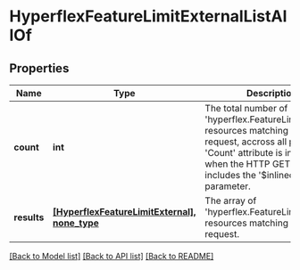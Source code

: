 # HyperflexFeatureLimitExternalListAllOf

## Properties
Name | Type | Description | Notes
------------ | ------------- | ------------- | -------------
**count** | **int** | The total number of &#39;hyperflex.FeatureLimitExternal&#39; resources matching the request, accross all pages. The &#39;Count&#39; attribute is included when the HTTP GET request includes the &#39;$inlinecount&#39; parameter. | [optional] 
**results** | [**[HyperflexFeatureLimitExternal], none_type**](HyperflexFeatureLimitExternal.md) | The array of &#39;hyperflex.FeatureLimitExternal&#39; resources matching the request. | [optional] 

[[Back to Model list]](../README.md#documentation-for-models) [[Back to API list]](../README.md#documentation-for-api-endpoints) [[Back to README]](../README.md)



